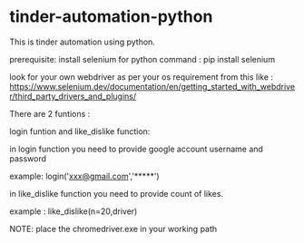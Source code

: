 # tinder-automation-python

This is tinder automation using python.

prerequisite:
 install selenium for python  command : pip install selenium

look for your own webdriver as per your os requirement from this like : https://www.selenium.dev/documentation/en/getting_started_with_webdriver/third_party_drivers_and_plugins/
 
There are 2 funtions :

login funtion and like_dislike function:
 
in login function you need to provide google account username and password

example: login('xxx@gmail.com','*****')

in like_dislike function you need to provide count of likes.
 
 example : like_dislike(n=20,driver)

NOTE: place the chromedriver.exe in your working path
